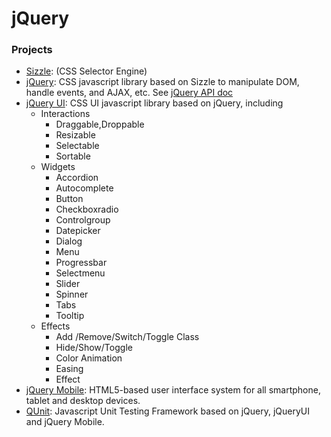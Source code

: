 jQuery
======

### Projects
 - [Sizzle](https://sizzlejs.com/): (CSS Selector Engine)
 - [jQuery](https://jquery.com/): CSS javascript library based on Sizzle to manipulate DOM, handle events, and AJAX, etc. See [jQuery API doc](http://api.jquery.com/) 
 - [jQuery UI](https://jqueryui.com/): CSS UI javascript library based on jQuery, including    
    - Interactions
       - Draggable,Droppable
       - Resizable
       - Selectable
       - Sortable          
    - Widgets
       - Accordion
       - Autocomplete
       - Button
       - Checkboxradio
       - Controlgroup
       - Datepicker 
       - Dialog
       - Menu
       - Progressbar
       - Selectmenu
       - Slider
       - Spinner
       - Tabs
       - Tooltip 
    - Effects
       - Add /Remove/Switch/Toggle Class
       - Hide/Show/Toggle
       - Color Animation
       - Easing
       - Effect       
 - [jQuery Mobile](https://jquerymobile.com/): HTML5-based user interface system for all smartphone, tablet and desktop devices.
 - [QUnit](https://qunitjs.com/): Javascript Unit Testing Framework based on jQuery, jQueryUI and jQuery Mobile.
 

